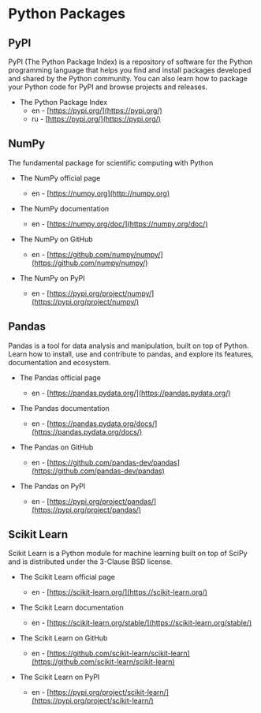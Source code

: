 # Python Packages

## PyPI

PyPI (The Python Package Index) is a repository of software for the Python programming language that helps you find and install packages developed and shared by the Python community. You can also learn how to package your Python code for PyPI and browse projects and releases.

- The Python Package Index
    - en - [https://pypi.org/](https://pypi.org/)
    - ru - [https://pypi.org/](https://pypi.org/)


## NumPy
The fundamental package for scientific computing with Python

- The NumPy official page
    - en - [https://numpy.org](http://numpy.org)

- The NumPy documentation
    - en - [https://numpy.org/doc/](https://numpy.org/doc/)

- The NumPy on GitHub
    - en - [https://github.com/numpy/numpy/](https://github.com/numpy/numpy/)

- The NumPy on PyPI
    - en - [https://pypi.org/project/numpy/](https://pypi.org/project/numpy/)


## Pandas
Pandas is a tool for data analysis and manipulation, built on top of Python. Learn how to install, use and contribute to pandas, and explore its features, documentation and ecosystem.

- The Pandas official page
    - en - [https://pandas.pydata.org/](https://pandas.pydata.org/)

- The Pandas documentation
    - en - [https://pandas.pydata.org/docs/](https://pandas.pydata.org/docs/)

- The Pandas on GitHub
    - en - [https://github.com/pandas-dev/pandas](https://github.com/pandas-dev/pandas)

- The Pandas on PyPI
    - en - [https://pypi.org/project/pandas/](https://pypi.org/project/pandas/)


## Scikit Learn
Scikit Learn is a Python module for machine learning built on top of SciPy and is distributed under the 3-Clause BSD license.

- The Scikit Learn official page
    - en - [https://scikit-learn.org/](https://scikit-learn.org/)

- The Scikit Learn documentation
    - en - [https://scikit-learn.org/stable/](https://scikit-learn.org/stable/)

- The Scikit Learn on GitHub
    - en - [https://github.com/scikit-learn/scikit-learn](https://github.com/scikit-learn/scikit-learn)

- The Scikit Learn on PyPI
    - en - [https://pypi.org/project/scikit-learn/](https://pypi.org/project/scikit-learn/)
